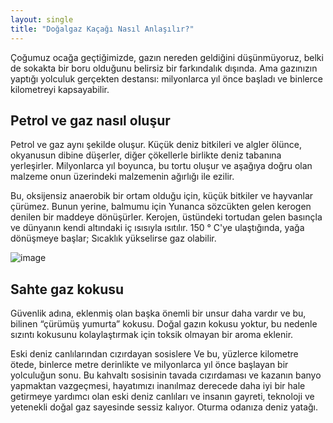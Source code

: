 ```yaml
---
layout: single
title: "Doğalgaz Kaçağı Nasıl Anlaşılır?"
---
```

Çoğumuz ocağa geçtiğimizde, gazın nereden geldiğini düşünmüyoruz, belki de sokakta bir boru olduğunu belirsiz bir farkındalık dışında. Ama gazınızın yaptığı yolculuk gerçekten destansı: milyonlarca yıl önce başladı ve binlerce kilometreyi kapsayabilir.

Petrol ve gaz nasıl oluşur
--
Petrol ve gaz aynı şekilde oluşur. Küçük deniz bitkileri ve algler ölünce, okyanusun dibine düşerler, diğer çökellerle birlikte deniz tabanına yerleşirler. Milyonlarca yıl boyunca, bu tortu oluşur ve aşağıya doğru olan malzeme onun üzerindeki malzemenin ağırlığı ile ezilir.

Bu, oksijensiz anaerobik bir ortam olduğu için, küçük bitkiler ve hayvanlar çürümez. Bunun yerine, balmumu için Yunanca sözcükten gelen kerogen denilen bir maddeye dönüşürler. Kerojen, üstündeki tortudan gelen basınçla ve dünyanın kendi altındaki iç ısısıyla ısıtılır. 150 ° C'ye ulaştığında, yağa dönüşmeye başlar; Sıcaklık yükselirse gaz olabilir.

![image](https://www.yenicaggazetesi.com.tr/d/news/212236.jpg)

Sahte gaz kokusu
--
Güvenlik adına, eklenmiş olan başka önemli bir unsur daha vardır ve bu, bilinen “çürümüş yumurta” kokusu. Doğal gazın kokusu yoktur, bu nedenle sızıntı kokusunu kolaylaştırmak için toksik olmayan bir aroma eklenir.

Eski deniz canlılarından cızırdayan sosislere
Ve bu, yüzlerce kilometre ötede, binlerce metre derinlikte ve milyonlarca yıl önce başlayan bir yolculuğun sonu. Bu kahvaltı sosisinin tavada cızırdaması ve kazanın banyo yapmaktan vazgeçmesi, hayatımızı inanılmaz derecede daha iyi bir hale getirmeye yardımcı olan eski deniz canlıları ve insanın gayreti, teknoloji ve yetenekli doğal gaz sayesinde sessiz kalıyor. Oturma odanıza deniz yatağı.
